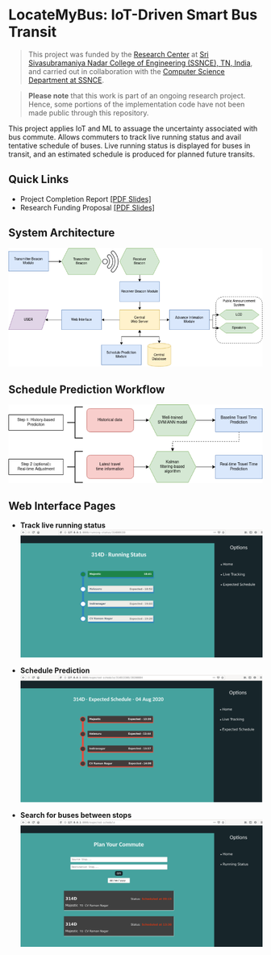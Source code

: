 # LocateMyBus: IoT-Driven Smart Bus Transit

> This project was funded by the [Research Center](https://www.ssn.edu.in/research-centre-ssn-institutions/) at [Sri Sivasubramaniya Nadar College of Engineering (SSNCE), TN, India](https://www.ssn.edu.in/), and carried out in collaboration with the [Computer Science Department at SSNCE](https://www.ssn.edu.in/college-of-engineering/computer-science-and-engineering-department-ssn-institutions/).

> **Please note** that this work is part of an ongoing research project. Hence, some portions of the implementation code have not been made public through this repository.

This project applies IoT and ML to assuage the uncertainty associated with bus commute. Allows commuters to track live running status and avail tentative schedule of buses. Live running status is displayed for buses in transit, and an estimated schedule is produced for planned future transits. 

## Quick Links

- Project Completion Report [[PDF Slides]](./docs/completion-report_slides.pdf)
- Research Funding Proposal [[PDF Slides]](./docs/research-proposal_slides.pdf)

## System Architecture

![system-architecture](/assets/images/overall-architecture.png)

## Schedule Prediction Workflow

![schedule-prediction](/assets/images/model-flow.png)

## Web Interface Pages

- **Track live running status**
  ![live-status](/assets/images/dumps/web-livestatus.png)
  
- **Schedule Prediction**
  ![live-status](/assets/images/dumps/web-predict.png)

- **Search for buses between stops**
  ![search](/assets/images/dumps/web-search.png)
